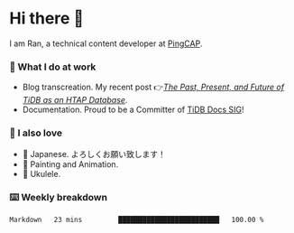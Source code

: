# Hi there 👋

I am Ran, a technical content developer at [PingCAP](https://pingcap.com/).

### 📝 What I do at work

- Blog transcreation. My recent post 👉[*The Past, Present, and Future of TiDB as an HTAP Database*](https://pingcap.com/blog/past-present-future-of-tidb-as-htap-databasee).
- Documentation. Proud to be a Committer of [TiDB Docs SIG](https://developer.tidb.io/sig/docs)!

### 🤠 I also love

- 💬 Japanese. よろしくお願い致します！ 
- 🎨 Painting and Animation. 
- 🎸 Ukulele.

### ⌨️ Weekly breakdown

<!--START_SECTION:waka-->
```text
Markdown   23 mins         █████████████████████████   100.00 % 
```
<!--END_SECTION:waka-->
